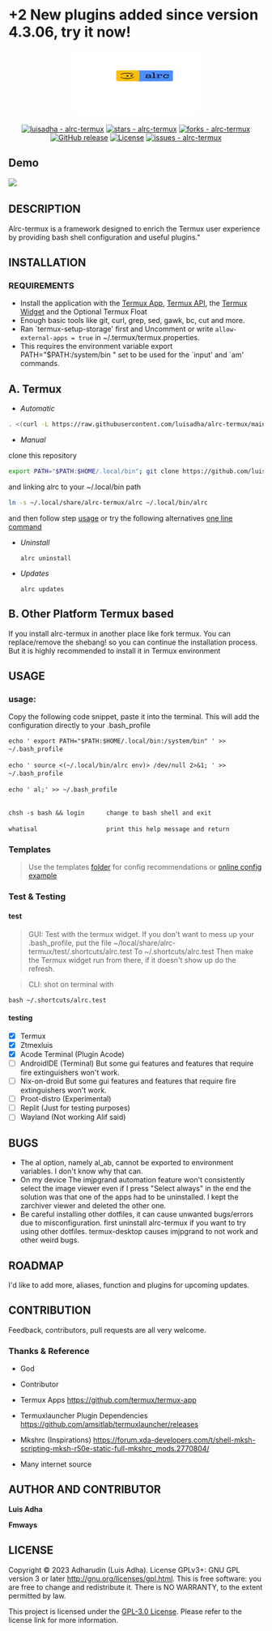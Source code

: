 # +2 New plugins added since version 4.3.06, try it now!

<p align="center">
  <img src="./img/alrc-favicon.svg" alt="Logo" sanitize=true height="130" width="250" />
</p>
<div align="center">
<a href="https://github.com/luisadha/alrc-termux" title="Go to GitHub repo"><img src="https://img.shields.io/static/v1?label=luisadha&message=alrc-termux&color=blue&logo=github" alt="luisadha - alrc-termux"></a>
<a href="https://github.com/luisadha/alrc-termux"><img src="https://img.shields.io/github/stars/luisadha/alrc-termux?style=social" alt="stars - alrc-termux"></a>
<a href="https://github.com/luisadha/alrc-termux"><img src="https://img.shields.io/github/forks/luisadha/alrc-termux?style=social" alt="forks - alrc-termux"></a>
<!-- <a href="https://github.com/luisadha/alrc-termux/actions?query=workflow:%22GH+Pages+Deploy%22"><img src="https://github.com/luisadha/alrc-termux/workflows/GH%20Pages%20Deploy/badge.svg" alt="GH Pages Deploy"></a>
-->
<a href="https://github.com/luisadha/alrc-termux/releases/"><img src="https://img.shields.io/github/release/luisadha/alrc-termux?include_prereleases=&sort=semver&color=blue" alt="GitHub release"></a>
<a href="#license"><img src="https://img.shields.io/badge/License-GPLv3.0-blue" alt="License"></a>
<a href="https://github.com/luisadha/alrc-termux/issues"><img src="https://img.shields.io/github/issues/luisadha/alrc-termux" alt="issues - alrc-termux"></a>
</div>

<h2>Demo</h2>
<a href="https://asciinema.org/a/WBz9QOP5xNeKLFcIOB9wZYeBP" target="_blank"><img src="https://asciinema.org/a/WBz9QOP5xNeKLFcIOB9wZYeBP.svg" /></a>

<!-- [![Shorts Video](https://img.youtube.com/vi/9X6naGKNOys/0.jpg)](https://www.youtube.com/shorts/9X6naGKNOys) -->
DESCRIPTION
-----------
Alrc-termux is a framework designed to enrich the Termux user experience by providing bash shell configuration and useful plugins."

INSTALLATION
------------

### REQUIREMENTS
- Install the application with the [Termux App](https://f-droid.org/packages/com.termux/),
[Termux API](https://f-droid.org/packages/com.termux.api/), the [Termux Widget](https://f-droid.org/packages/com.termux.widget/) and the Optional Termux Float
- Enough basic tools like git, curl, grep, sed, gawk, bc, cut and more.
- Ran \`termux-setup-storage' first and Uncomment or write `allow-external-apps = true` in ~/.termux/termux.properties.
- This requires the environment variable export PATH="$PATH:/system/bin " set to be used for the \`input' and \`am' commands.


A. Termux
---------
- *Automatic*

```sh
. <(curl -L https://raw.githubusercontent.com/luisadha/alrc-termux/main/install.sh)
```

- *Manual*
	
clone this repository

```sh
export PATH="$PATH:$HOME/.local/bin"; git clone https://github.com/luisadha/alrc-termux.git ~/.local/share/alrc-termux
```

<!--if you use github (**recommended**)

```sh
export PATH="$PATH:$HOME/.local/bin"; git clone https://github.com/luisadha/alrc-termux.git ~/.local/share/alrc-termux
``` -->


and linking alrc to your ~/.local/bin path

```sh
ln -s ~/.local/share/alrc-termux/alrc ~/.local/bin/alrc
```

and then follow step [usage](#usage) or try the following alternatives [one line command](#test)

- *Uninstall*

	```
	alrc uninstall
	```

- *Updates*

	```
	alrc updates
	```

B. Other Platform Termux based
------------------------------

  If you install alrc-termux in another place like fork termux. You can replace/remove the shebang! so you can continue the installation process. But it is highly recommended to install it in Termux environment

USAGE
-----

### usage:

Copy the following code snippet, paste it into the terminal. This will add the configuration directly to your .bash_profile

```text
echo ' export PATH="$PATH:$HOME/.local/bin:/system/bin" ' >> ~/.bash_profile

echo ' source <(~/.local/bin/alrc env)> /dev/null 2>&1; ' >> ~/.bash_profile

echo ' al;' >> ~/.bash_profile
```

```text

chsh -s bash && login      change to bash shell and exit

whatisal                   print this help message and return
```

### Templates
> Use the templates [folder](https://github.com/luisadha/alrc-termux/tree/main/templates) for config recommendations or [online config example](https://luisadha.my.id)

### Test & Testing
#### test
> GUI: Test with the termux widget. If you don't want to mess up your .bash_profile, put the file ~/local/share/alrc-termux/test/.shortcuts/alrc.test To ~/.shortcuts/alrc.test Then make the Termux widget run from there, if it doesn't show up do the refresh.

> CLI: shot on terminal with 

```
bash ~/.shortcuts/alrc.test 
```

#### testing

- [x] Termux
- [x] Ztmexluis
- [x] Acode Terminal (Plugin Acode)
- [ ] AndroidIDE (Terminal) But some gui features and features that require fire extinguishers won't work.
- [ ] Nix-on-droid But some gui features and features that require fire extinguishers won't work.
- [ ] Proot-distro (Experimental)
- [ ] Replit (Just for testing purposes)
- [ ] Wayland (Not working Alif said)

BUGS
----
- The al option, namely al_ab, cannot be exported to environment variables. I don't know why that can.
- On my device The imjpgrand automation feature won't consistently select the image viewer even if I press "Select always" in the end the solution was that one of the apps had to be uninstalled. I kept the zarchiver viewer and deleted the other one.
- Be careful installing other dotfiles, it can cause unwanted bugs/errors due to misconfiguration. first uninstall alrc-termux if you want to try using other dotfiles. termux-desktop causes imjpgrand to not work and other weird bugs.



ROADMAP
-------
I'd like to add more, aliases, function and plugins for upcoming updates.

CONTRIBUTION
------------
Feedback, contributors, pull requests are all very welcome.

### Thanks & Reference

- God 
 
- Contributor

- Termux Apps https://github.com/termux/termux-app

- Termuxlauncher  Plugin Dependencies  https://github.com/amsitlab/termuxlauncher/releases

- Mkshrc (Inspirations) https://forum.xda-developers.com/t/shell-mksh-scripting-mksh-r50e-static-full-mkshrc_mods.2770804/

- Many internet source

AUTHOR AND CONTRIBUTOR
----------------------
__Luis Adha__

__Fmways__

LICENSE
-------
Copyright © 2023 Adharudin (Luis Adha). License GPLv3+: GNU GPL version 3 or later http://gnu.org/licenses/gpl.html. This is free software: you are free to change and redistribute it. There is NO WARRANTY, to the extent permitted by law.

This project is licensed under the [GPL-3.0 License](https://www.gnu.org/licenses/gpl-3.0.en.html). Please refer to the license link for more information.
